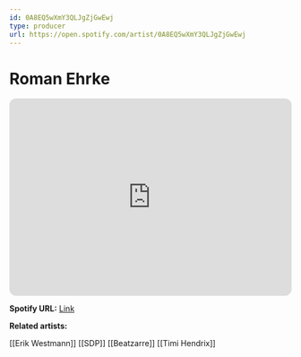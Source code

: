```yaml
---
id: 0A8EQ5wXmY3QLJgZjGwEwj
type: producer
url: https://open.spotify.com/artist/0A8EQ5wXmY3QLJgZjGwEwj
---
```

# Roman Ehrke

<iframe style="border-radius:12px" src="https://open.spotify.com/embed/artist/0A8EQ5wXmY3QLJgZjGwEwj" width="100%" height="352" frameBorder="0" allowfullscreen="" allow="autoplay; clipboard-write; encrypted-media; fullscreen; picture-in-picture" loading="lazy"></iframe>

**Spotify URL:** [Link](https://open.spotify.com/artist/0A8EQ5wXmY3QLJgZjGwEwj)

**Related artists:**

[[Erik Westmann]]
[[SDP]]
[[Beatzarre]]
[[Timi Hendrix]]
